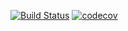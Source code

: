 [![Build Status](https://travis-ci.org/dglanzman/voyager.svg?branch=master)](https://travis-ci.org/dglanzman/voyager)
[![codecov](https://codecov.io/gh/dglanzman/voyager/branch/master/graph/badge.svg)](https://codecov.io/gh/dglanzman/voyager)
